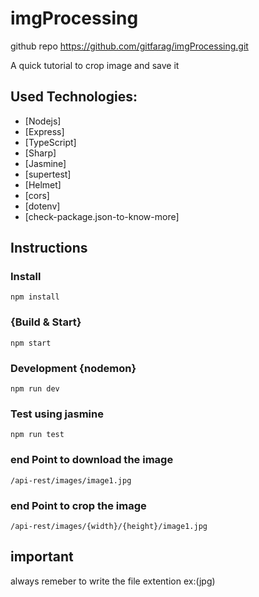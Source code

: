 # imgProcessing

github repo https://github.com/gitfarag/imgProcessing.git


A quick tutorial to crop image and save it

## Used Technologies:

- [Nodejs]
- [Express]
- [TypeScript]
- [Sharp]
- [Jasmine]
- [supertest]
- [Helmet]
- [cors]
- [dotenv]
- [check-package.json-to-know-more]
## Instructions

### Install

```
npm install
```

###  {Build & Start}

```
npm start
```

### Development {nodemon}

```
npm run dev
```

### Test using jasmine

```
npm run test
```


### end Point to download the image

```
/api-rest/images/image1.jpg
```
### end Point to crop the image


```
/api-rest/images/{width}/{height}/image1.jpg
```
## important
always remeber to write the file extention ex:(jpg)
